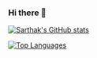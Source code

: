 ### Hi there 👋

[![Sarthak's GitHub stats](https://github-readme-stats.vercel.app/api?username=sarthak-mahapatra&hide=issues&show=reviews,prs_merged,prs_merged_percentage&show_icons=true&theme=dark)](https://github.com/anuraghazra/github-readme-stats)

[![Top Languages](https://github-readme-stats.vercel.app/api/top-langs/?username=sarthak-mahapatra&theme=dark&layout=compact)](https://github.com/anuraghazra/github-readme-stats)


<!--
**sarthak-mahapatra/sarthak-mahapatra** is a ✨ _special_ ✨ repository because its `README.md` (this file) appears on your GitHub profile.

Here are some ideas to get you started:

- 🔭 I’m currently working on ...
- 🌱 I’m currently learning ...
- 👯 I’m looking to collaborate on ...
- 🤔 I’m looking for help with ...
- 💬 Ask me about ...
- 📫 How to reach me: ...
- 😄 Pronouns: ...
- ⚡ Fun fact: ...
-->
